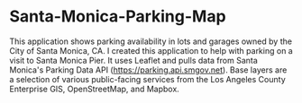 # Santa-Monica-Parking-Map
This application shows parking availability in lots and garages owned by the City of Santa Monica, CA. I created this application to help with parking on a visit to Santa Monica Pier. It uses Leaflet and pulls data from Santa Monica's Parking Data API (https://parking.api.smgov.net). Base layers are a selection of various public-facing services from the Los Angeles County Enterprise GIS, OpenStreetMap, and Mapbox.  
